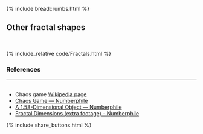 {% include breadcrumbs.html %}

## Other fractal shapes
<div class="header_line"><br/></div>

{% include_relative code/Fractals.html %}

<p style="clear: both;"></p>

### References
<div style="border-top: 1px solid #999999"><br/></div>

- Chaos game [Wikipedia page](https://en.wikipedia.org/wiki/Chaos_game)
- [Chaos Game &mdash; Numberphile](https://www.youtube.com/watch?v=kbKtFN71Lfs)
- [A 1.58-Dimensional Object &mdash; Numberphile](https://www.youtube.com/watch?v=FnRhnZbDprE)
- [Fractal Dimensions (extra footage) - Numberphile](https://www.youtube.com/watch?v=Yz06NW6DwsE)

<p style="clear: both;"></p>

{% include share_buttons.html %}
